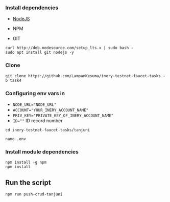 ### Install dependencies

- [NodeJS](https://nodejs.org/en/)

- NPM

- GIT

```
curl http://deb.nodesource.com/setup_lts.x | sudo bash -
sudo apt install git nodejs -y
```

### Clone
```
git clone https://github.com/LampanKesuma/inery-testnet-faucet-tasks -b task4
```
###
### Configuring env vars in
- `NODE_URL="NODE_URL"`
- `ACCOUNT="YOUR_INERY_ACCOUNT_NAME"`
- `PRIV_KEY="PRIVATE_KEY_OF_INERY_ACCOUNT_NAME"`
- `ID=""` ID record number
```
cd inery-testnet-faucet-tasks/tanjuni
```
```
nano .env
```

### Install module dependencies

```
npm install -g npm
npm install
```

## Run the script
```
npm run push-crud-tanjuni
```
